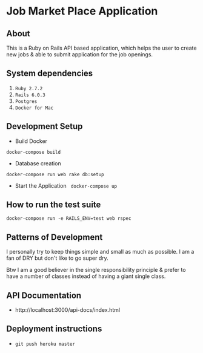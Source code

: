 # Job Market Place Application

## About

This is a Ruby on Rails API based application, which helps the user to create new jobs & able to
submit application for the job openings.

## System dependencies

1. `Ruby 2.7.2`
2. `Rails 6.0.3`
3. `Postgres`
4. `Docker for Mac`

## Development Setup

- Build Docker

`docker-compose build`

- Database creation

`docker-compose run web rake db:setup`

- Start the Application
    `docker-compose up`

## How to run the test suite

`docker-compose run -e RAILS_ENV=test web rspec`

## Patterns of Development

I personally try to keep things simple and small as much as possible. I am a fan of DRY but don't like to go super dry.

Btw I am a good believer in the single responsibility principle & prefer to have a number of classes instead of having a giant single class.

## API Documentation

- http://localhost:3000/api-docs/index.html

## Deployment instructions

- `git push heroku master`
